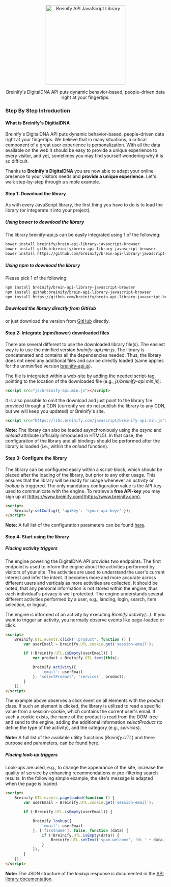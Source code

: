 <p align="center">
  <img src="https://www.breinify.com/img/Breinify_logo.png" alt="Breinify API JavaScript Library" width="250">
</p>

<p align="center">
Breinify's DigitalDNA API puts dynamic behavior-based, people-driven data right at your fingertips.
</p>

### Step By Step Introduction

#### What is Breinify's DigitialDNA

Breinify's DigitalDNA API puts dynamic behavior-based, people-driven data right at your fingertips. We believe that in many situations, a critical component of a great user experience is personalization. With all the data available on the web it should be easy to provide a unique experience to every visitor, and yet, sometimes you may find yourself wondering why it is so difficult.

Thanks to **Breinify's DigitalDNA** you are now able to adapt your online presence to your visitors needs and **provide a unique experience**. Let's walk step-by-step through a simple example.

#### Step 1: Download the library

As with every JavaScript library, the first thing you have to do is to load the library (or integerate it into your project).

##### Using *bower* to download the library

The library breinify-api.js can be easily integrated using 1 of the following:

```bash
bower install breinify/brein-api-library-javascript-browser
bower install github:breinify/brein-api-library-javascript-browser
bower install https://github.com/breinify/brein-api-library-javascript-browser/tarball/master
```

##### Using *npm* to download the library
Please pick 1 of the following:
```bash
npm install breinify/brein-api-library-javascript-browser
npm install github:breinify/brein-api-library-javascript-browser
npm install https://github.com/breinify/brein-api-library-javascript-browser/tarball/master
```

##### Download the library directly from GitHub

or just download the version from [GitHub](https://raw.githubusercontent.com/Breinify/brein-api-library-javascript-browser/master/dist/breinify-api.min.js) directly.

#### Step 2: Integrate (npm/bower) downloaded files

There are several different to use the downloaded library file(s). The easiest way is to use the minified version *breinify-api.min.js*. The library is concatenated and contains all the dependencies needed. Thus, the library does not need any additional files and can be directly loaded (same applies for the unminified version [breinify-api.js](https://raw.githubusercontent.com/Breinify/brein-api-library-javascript-browser/master/dist/breinify-api.js)).

The file is integrated within a web-site by adding the needed script-tag, pointing to the location of the downloaded file (e.g., *js/breinify-api.min.js*):

```html
<script src="js/breinify-api.min.js"></script>
```

It is also possible to omit the download and just point to the library file provided through a CDN (currently we do not publish the library to any CDN, but we will keep you updated) or Breinify's site.

```html
<script src="https://libs.breinify.com/javascript/breinify-api.min.js"></script>
```

**Note:** The library can also be loaded asynchroniously using the *async* and *onload* attribute (officially introduced in HTML5). In that case, the configuration of the library and all bindings should be performed after the library is loaded (i.e., within the *onload* function).

#### Step 3: Configure the library

The library can be configured easily within a script-block, which should be placed after the loading of the library, but prior to any other usage. This ensures that the library will be ready for usage whenever an *activity* or *lookup* is triggered. The only mandatory configuration value is the API-key used to communicate with the engine. To retrieve a **free API-key** you may sign up at [https://www.breinify.com](https://www.breinify.com).

```html
<script>
    Breinify.setConfig({ 'apiKey': '<your-api-key>' });
</script>
```

**Note:**
A full list of the configuration parameters can be found [here](./api.md).

#### Step 4: Start using the library

##### Placing activity triggers

The engine powering the DigitalDNA API provides two endpoints. The first endpoint is used to inform the engine about the activities performed by visitors of your site. The activities are used to understand the user's current interest and infer the intent. It becomes more and more accurate across different users and verticals as more activities are collected. It should be noted, that any personal information is not stored within the engine, thus each individual's privacy is well protected. The engine understands several different activities performed by a user, e.g., landing, login, search, item selection, or logout.

The engine is informed of an activity by executing *Breinify.activity(...)*. If you want to trigger an activity, you normally observe events like page-loaded or click.

```html
<script>
    Breinify.UTL.events.click('.product', function () {
        var userEmail = Breinify.UTL.cookie.get('session-email');

        if (!Breinify.UTL.isEmpty(userEmail)) {
            var product = Breinify.UTL.text(this);

            Breinify.activity({
                'email': userEmail
            }, 'selectProduct', 'services', product);
        }
    });
</script>
```

The example above observes a click event on all elements with the *product* class. If such an element is clicked, the library is utilized to read a specific value from a session-cookie, which contains the current user's email. If such a cookie exists, the name of the product is read from the DOM-tree and send to the engine, adding the additional information *selectProduct* (to define the type of the activity), and the category (e.g., *services*).

**Note:**
A full list of the available utility functions (*Breinify.UTL*) and there purpose and parameters, can be found [here](./api.md).

##### Placing look-up triggers

Look-ups are used, e.g., to change the appearance of the site, increase the quality of service by enhancing recommendations or pre-filtering search results. In the following simple example, the site's message is adapted when the page is loaded.

```html
<script>
    Breinify.UTL.events.pageloaded(function () {
        var userEmail = Breinify.UTL.cookie.get('session-email');

        if (!Breinify.UTL.isEmpty(userEmail)) {

            Breinify.lookup({
                'email': userEmail
            }, ['firstname'], false, function (data) {
                if (!Breinify.UTL.isEmpty(data)) {
                    Breinify.UTL.setText('span.welcome', 'Hi ' + data.firstname.result + '!');
                }
            });
        }
    });
</script>
```

**Note:**
The JSON structure of the *lookup* response is documented in the [API library documentation](./api.md).
